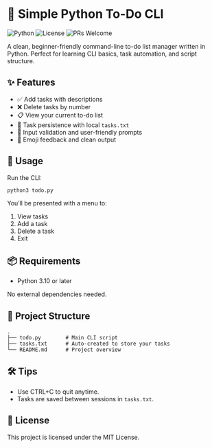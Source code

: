 # 📝 Simple Python To-Do CLI

![Python](https://img.shields.io/badge/Python-3.10%2B-blue)
![License](https://img.shields.io/badge/License-MIT-green)
![PRs Welcome](https://img.shields.io/badge/PRs-welcome-brightgreen)

A clean, beginner-friendly command-line to-do list manager written in Python. Perfect for learning CLI basics, task automation, and script structure.

## ✨ Features

- ✅ Add tasks with descriptions
- ❌ Delete tasks by number
- 📋 View your current to-do list
- 💾 Task persistence with local `tasks.txt`
- 🧼 Input validation and user-friendly prompts
- 🎉 Emoji feedback and clean output

## 🚀 Usage

Run the CLI:

```bash
python3 todo.py
```

You’ll be presented with a menu to:

1. View tasks
2. Add a task
3. Delete a task
4. Exit

## 📦 Requirements

- Python 3.10 or later

No external dependencies needed.

## 📂 Project Structure

```
.
├── todo.py        # Main CLI script
├── tasks.txt      # Auto-created to store your tasks
└── README.md      # Project overview
```

## 🛠 Tips

- Use CTRL+C to quit anytime.
- Tasks are saved between sessions in `tasks.txt`.

## 📄 License

This project is licensed under the MIT License.
